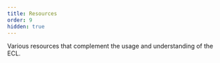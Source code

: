 ```yaml
---
title: Resources
order: 9
hidden: true
---
```


Various resources that complement the usage and understanding of the ECL.

